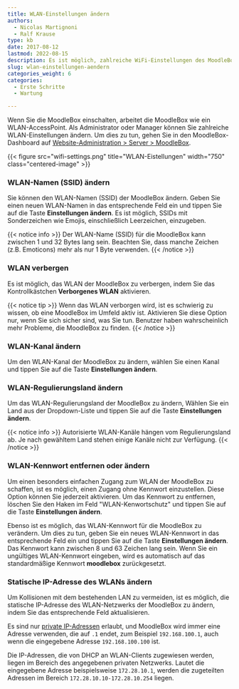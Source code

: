 ```yaml
---
title: WLAN-Einstellungen ändern
authors:
  - Nicolas Martignoni
  - Ralf Krause
type: kb
date: 2017-08-12
lastmod: 2022-08-15
description: Es ist möglich, zahlreiche WiFi-Einstellungen des MoodleBox AccessPoint zu ändern.
slug: wlan-einstellungen-aendern
categories_weight: 6
categories:
  - Erste Schritte
  - Wartung

---
```

Wenn Sie die MoodleBox einschalten, arbeitet die MoodleBox wie ein WLAN-AccessPoint. Als Administrator oder Manager können Sie zahlreiche WLAN-Einstellungen ändern. Um dies zu tun, gehen Sie in den MoodleBox-Dashboard auf [Website-Administration > Server > MoodleBox][1].

{{< figure src="wifi-settings.png" title="WLAN-Eistellungen" width="750" class="centered-image" >}}

### WLAN-Namen (SSID) ändern

Sie können den WLAN-Namen (SSID) der MoodleBox ändern. Geben Sie einen neuen WLAN-Namen in das entsprechende Feld ein und tippen Sie auf die Taste __Einstellungen ändern__. Es ist möglich, SSIDs mit Sonderzeichen wie Emojis, einschließlich Leerzeichen, einzugeben.

{{< notice info >}}
Der WLAN-Name (SSID) für die MoodleBox kann zwischen 1 und 32 Bytes lang sein. Beachten Sie, dass manche Zeichen (z.B. Emoticons) mehr als nur 1 Byte verwenden.
{{< /notice >}}

### WLAN verbergen

Es ist möglich, das WLAN der MoodleBox zu verbergen, indem Sie das Kontrollkästchen __Verborgenes WLAN__ aktivieren.

{{< notice tip >}}
Wenn das WLAN verborgen wird, ist es schwierig zu wissen, ob eine MoodleBox im Umfeld aktiv ist. Aktivieren Sie diese Option nur, wenn Sie sich sicher sind, was Sie tun. Benutzer haben wahrscheinlich mehr Probleme, die MoodleBox zu finden.
{{< /notice >}}

### WLAN-Kanal ändern

Um den WLAN-Kanal der MoodleBox zu ändern, wählen Sie einen Kanal und tippen Sie auf die Taste __Einstellungen ändern__.

### WLAN-Regulierungsland ändern

Um das WLAN-Regulierungsland der MoodleBox zu ändern, Wählen Sie ein Land aus der Dropdown-Liste und tippen Sie auf die Taste __Einstellungen ändern__.

{{< notice info >}}
Autorisierte WLAN-Kanäle hängen vom Regulierungsland ab. Je nach gewähltem Land stehen einige Kanäle nicht zur Verfügung.
{{< /notice >}}

### WLAN-Kennwort entfernen oder ändern

Um einen besonders einfachen Zugang zum WLAN der MoodleBox zu schaffen, ist es möglich, einen Zugang ohne Kennwort einzustellen. Diese Option können Sie jederzeit aktivieren. Um das Kennwort zu entfernen, löschen Sie den Haken im Feld "WLAN-Kenwortschutz" und tippen Sie auf die Taste __Einstellungen ändern__.

Ebenso ist es möglich, das WLAN-Kennwort für die MoodleBox zu verändern. Um dies zu tun, geben Sie ein neues WLAN-Kennwort in das entsprechende Feld ein und tippen Sie auf die Taste __Einstellungen ändern__. Das Kennwort kann zwischen 8 und 63 Zeichen lang sein. Wenn Sie ein ungültiges WLAN-Kennwort eingeben, wird es automatisch auf das standardmäßige Kennwort __moodlebox__ zurückgesetzt.

### Statische IP-Adresse des WLANs ändern

Um Kollisionen mit dem bestehenden LAN zu vermeiden, ist es möglich, die statische IP-Adresse des WLAN-Netzwerks der MoodleBox zu ändern, indem Sie das entsprechende Feld aktualisieren.

Es sind nur [private IP-Adressen][private] erlaubt, und MoodleBox wird immer eine Adresse verwenden, die auf `.1` endet, zum Beispiel `192.168.100.1`, auch wenn die eingegebene Adresse `192.168.100.100` ist.

Die IP-Adressen, die von DHCP an WLAN-Clients zugewiesen werden, liegen im Bereich des angegebenen privaten Netzwerks. Lautet die eingegebene Adresse beispielsweise `172.28.10.1`, werden die zugeteilten Adressen im Bereich `172.28.10.10-172.28.10.254` liegen.

 [1]: http://moodlebox.home/admin/tool/moodlebox/index.php
 [private]: https://de.wikipedia.org/wiki/Private_IP-Adresse

